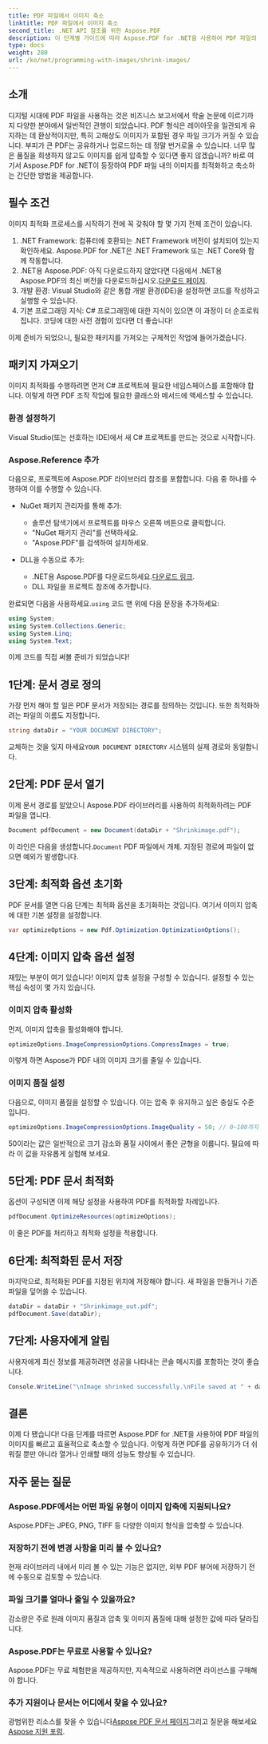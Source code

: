 ```yaml
---
title: PDF 파일에서 이미지 축소
linktitle: PDF 파일에서 이미지 축소
second_title: .NET API 참조를 위한 Aspose.PDF
description: 이 단계별 가이드에 따라 Aspose.PDF for .NET을 사용하여 PDF 파일의 이미지를 쉽게 축소하고, 품질을 유지하면서도 파일 크기를 줄일 수 있습니다.
type: docs
weight: 280
url: /ko/net/programming-with-images/shrink-images/
---
```

## 소개

디지털 시대에 PDF 파일을 사용하는 것은 비즈니스 보고서에서 학술 논문에 이르기까지 다양한 분야에서 일반적인 관행이 되었습니다. PDF 형식은 레이아웃을 일관되게 유지하는 데 환상적이지만, 특히 고해상도 이미지가 포함된 경우 파일 크기가 커질 수 있습니다. 부피가 큰 PDF는 공유하거나 업로드하는 데 정말 번거로울 수 있습니다. 너무 많은 품질을 희생하지 않고도 이미지를 쉽게 압축할 수 있다면 좋지 않겠습니까? 바로 여기서 Aspose.PDF for .NET이 등장하여 PDF 파일 내의 이미지를 최적화하고 축소하는 간단한 방법을 제공합니다. 

## 필수 조건

이미지 최적화 프로세스를 시작하기 전에 꼭 갖춰야 할 몇 가지 전제 조건이 있습니다.

1. .NET Framework: 컴퓨터에 호환되는 .NET Framework 버전이 설치되어 있는지 확인하세요. Aspose.PDF for .NET은 .NET Framework 또는 .NET Core와 함께 작동합니다.
2.  .NET용 Aspose.PDF: 아직 다운로드하지 않았다면 다음에서 .NET용 Aspose.PDF의 최신 버전을 다운로드하십시오.[다운로드 페이지](https://releases.aspose.com/pdf/net/).
3. 개발 환경: Visual Studio와 같은 통합 개발 환경(IDE)을 설정하면 코드를 작성하고 실행할 수 있습니다.
4. 기본 프로그래밍 지식: C# 프로그래밍에 대한 지식이 있으면 이 과정이 더 순조로워집니다. 코딩에 대한 사전 경험이 있다면 더 좋습니다!

이제 준비가 되었으니, 필요한 패키지를 가져오는 구체적인 작업에 들어가겠습니다.

## 패키지 가져오기

이미지 최적화를 수행하려면 먼저 C# 프로젝트에 필요한 네임스페이스를 포함해야 합니다. 이렇게 하면 PDF 조작 작업에 필요한 클래스와 메서드에 액세스할 수 있습니다.

### 환경 설정하기

Visual Studio(또는 선호하는 IDE)에서 새 C# 프로젝트를 만드는 것으로 시작합니다.

### Aspose.Reference 추가

다음으로, 프로젝트에 Aspose.PDF 라이브러리 참조를 포함합니다. 다음 중 하나를 수행하여 이를 수행할 수 있습니다.

- NuGet 패키지 관리자를 통해 추가:
  - 솔루션 탐색기에서 프로젝트를 마우스 오른쪽 버튼으로 클릭합니다.
  - "NuGet 패키지 관리"를 선택하세요.
  - "Aspose.PDF"를 검색하여 설치하세요.

- DLL을 수동으로 추가:
  - .NET용 Aspose.PDF를 다운로드하세요.[다운로드 링크](https://releases.aspose.com/pdf/net/).
  - DLL 파일을 프로젝트 참조에 추가합니다.

 완료되면 다음을 사용하세요.`using` 코드 맨 위에 다음 문장을 추가하세요:

```csharp
using System;
using System.Collections.Generic;
using System.Linq;
using System.Text;
```

이제 코드를 직접 써볼 준비가 되었습니다!

## 1단계: 문서 경로 정의

가장 먼저 해야 할 일은 PDF 문서가 저장되는 경로를 정의하는 것입니다. 또한 최적화하려는 파일의 이름도 지정합니다.

```csharp
string dataDir = "YOUR DOCUMENT DIRECTORY"; 
```

 교체하는 것을 잊지 마세요`YOUR DOCUMENT DIRECTORY` 시스템의 실제 경로와 동일합니다.

## 2단계: PDF 문서 열기

이제 문서 경로를 알았으니 Aspose.PDF 라이브러리를 사용하여 최적화하려는 PDF 파일을 엽니다.

```csharp
Document pdfDocument = new Document(dataDir + "Shrinkimage.pdf");
```

 이 라인은 다음을 생성합니다.`Document` PDF 파일에서 개체. 지정된 경로에 파일이 없으면 예외가 발생합니다.

## 3단계: 최적화 옵션 초기화

PDF 문서를 열면 다음 단계는 최적화 옵션을 초기화하는 것입니다. 여기서 이미지 압축에 대한 기본 설정을 설정합니다.

```csharp
var optimizeOptions = new Pdf.Optimization.OptimizationOptions();
```

## 4단계: 이미지 압축 옵션 설정

재밌는 부분이 여기 있습니다! 이미지 압축 설정을 구성할 수 있습니다. 설정할 수 있는 핵심 속성이 몇 가지 있습니다.

### 이미지 압축 활성화

먼저, 이미지 압축을 활성화해야 합니다.

```csharp
optimizeOptions.ImageCompressionOptions.CompressImages = true;
```

이렇게 하면 Aspose가 PDF 내의 이미지 크기를 줄일 수 있습니다.

### 이미지 품질 설정

다음으로, 이미지 품질을 설정할 수 있습니다. 이는 압축 후 유지하고 싶은 충실도 수준입니다.

```csharp
optimizeOptions.ImageCompressionOptions.ImageQuality = 50; // 0~100까지 범위
```

50이라는 값은 일반적으로 크기 감소와 품질 사이에서 좋은 균형을 이룹니다. 필요에 따라 이 값을 자유롭게 실험해 보세요.

## 5단계: PDF 문서 최적화

옵션이 구성되면 이제 해당 설정을 사용하여 PDF를 최적화할 차례입니다.

```csharp
pdfDocument.OptimizeResources(optimizeOptions);
```

이 줄은 PDF를 처리하고 최적화 설정을 적용합니다.

## 6단계: 최적화된 문서 저장

마지막으로, 최적화된 PDF를 지정된 위치에 저장해야 합니다. 새 파일을 만들거나 기존 파일을 덮어쓸 수 있습니다.

```csharp
dataDir = dataDir + "Shrinkimage_out.pdf"; 
pdfDocument.Save(dataDir);
```

## 7단계: 사용자에게 알림

사용자에게 최신 정보를 제공하려면 성공을 나타내는 콘솔 메시지를 포함하는 것이 좋습니다.

```csharp
Console.WriteLine("\nImage shrinked successfully.\nFile saved at " + dataDir);
```

## 결론

이제 다 됐습니다! 다음 단계를 따르면 Aspose.PDF for .NET을 사용하여 PDF 파일의 이미지를 빠르고 효율적으로 축소할 수 있습니다. 이렇게 하면 PDF를 공유하기가 더 쉬워질 뿐만 아니라 열거나 인쇄할 때의 성능도 향상될 수 있습니다.

## 자주 묻는 질문

### Aspose.PDF에서는 어떤 파일 유형이 이미지 압축에 지원되나요?  
Aspose.PDF는 JPEG, PNG, TIFF 등 다양한 이미지 형식을 압축할 수 있습니다.

### 저장하기 전에 변경 사항을 미리 볼 수 있나요?  
현재 라이브러리 내에서 미리 볼 수 있는 기능은 없지만, 외부 PDF 뷰어에 저장하기 전에 수동으로 검토할 수 있습니다.

### 파일 크기를 얼마나 줄일 수 있을까요?  
감소량은 주로 원래 이미지 품질과 압축 및 이미지 품질에 대해 설정한 값에 따라 달라집니다.

### Aspose.PDF는 무료로 사용할 수 있나요?  
Aspose.PDF는 무료 체험판을 제공하지만, 지속적으로 사용하려면 라이선스를 구매해야 합니다.

### 추가 지원이나 문서는 어디에서 찾을 수 있나요?  
 광범위한 리소스를 찾을 수 있습니다[Aspose PDF 문서 페이지](https://reference.aspose.com/pdf/net/)그리고 질문을 해보세요[Aspose 지원 포럼](https://forum.aspose.com/c/pdf/10).